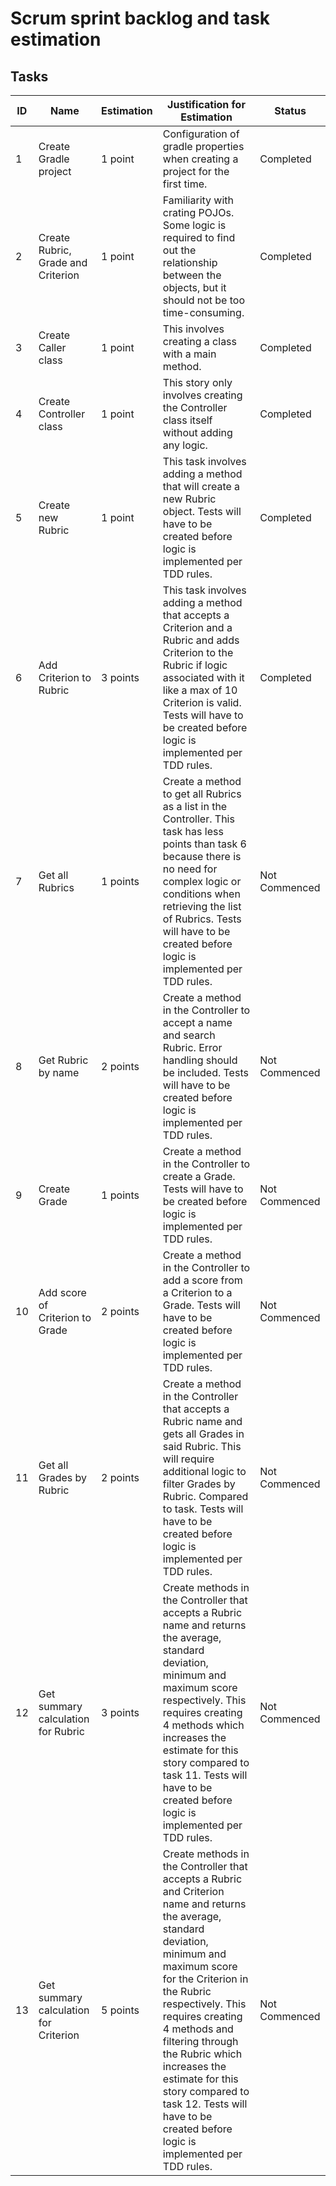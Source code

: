 # Scrum sprint backlog and task estimation

## Tasks

| ID  | Name  | Estimation  | Justification for Estimation  | Status  |
|---|---|---|---|---|
| 1 | Create Gradle project |  1 point | Configuration of gradle properties when creating a project for the first time.  | Completed  |
| 2 | Create Rubric, Grade and Criterion |  1 point | Familiarity with crating POJOs. Some logic is required to find out the relationship between the objects, but it should not be too time-consuming.  | Completed  |
| 3 | Create Caller class  |  1 point | This involves creating a class with a main method.  |  Completed |
| 4 | Create Controller class  |  1 point | This story only involves creating the Controller class itself without adding any logic.  |  Completed |
| 5 | Create new Rubric  | 1 point  | This task involves adding a method that will create a new Rubric object. Tests will have to be created before logic is implemented per TDD rules.  | Completed  |
| 6 | Add Criterion to Rubric  | 3 points  | This task involves adding a method that accepts a Criterion and a Rubric and adds Criterion to the Rubric if logic associated with it like a max of 10 Criterion is valid. Tests will have to be created before logic is implemented per TDD rules.  | Completed  |
| 7 | Get all Rubrics  | 1 points  | Create a method to get all Rubrics as a list in the Controller. This task has less points than task 6 because there is no need for complex logic or conditions when retrieving the list of Rubrics. Tests will have to be created before logic is implemented per TDD rules.  | Not Commenced  |
| 8 | Get Rubric by name  | 2 points  | Create a method in the Controller to accept a name and search Rubric. Error handling should be included. Tests will have to be created before logic is implemented per TDD rules.  | Not Commenced  |
| 9 | Create Grade  | 1 points  | Create a method in the Controller to create a Grade. Tests will have to be created before logic is implemented per TDD rules.  | Not Commenced  |
| 10 | Add score of Criterion to Grade  | 2 points  | Create a method in the Controller to add a score from a Criterion to a Grade. Tests will have to be created before logic is implemented per TDD rules.  | Not Commenced  |
| 11 | Get all Grades by Rubric  | 2 points  | Create a method in the Controller that accepts a Rubric name and gets all Grades in said Rubric. This will require additional logic to filter Grades by Rubric. Compared to task. Tests will have to be created before logic is implemented per TDD rules.  | Not Commenced  |
| 12 | Get summary calculation for Rubric  | 3 points  | Create methods in the Controller that accepts a Rubric name and returns the average, standard deviation, minimum and maximum score respectively. This requires creating 4 methods which increases the estimate for this story compared to task 11. Tests will have to be created before logic is implemented per TDD rules.  | Not Commenced  |
| 13 | Get summary calculation for Criterion  | 5 points  | Create methods in the Controller that accepts a Rubric and Criterion name and returns the average, standard deviation, minimum and maximum score for the Criterion in the Rubric respectively. This requires creating 4 methods and filtering through the Rubric which increases the estimate for this story compared to task 12. Tests will have to be created before logic is implemented per TDD rules.  | Not Commenced  |
